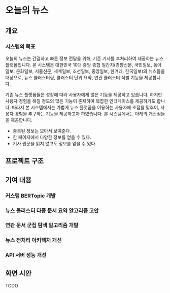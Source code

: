 # 오늘의 뉴스
## 개요
### 시스템의 목표
오늘의 뉴스는 간결하고 빠른 정보 전달을 위해, 기존 기사를 후처리하여 제공하는 뉴스 플랫폼입니다.
본 시스템은 대한민국 10대 중앙 종합 일간지(경향신문, 국민일보, 동아일보, 문화일보, 서울신문, 세계일보, 조선일보, 중앙일보, 한겨레, 한국일보)의 뉴스들을 대상으로, 뉴스 클러스터링, 클러스터 단위 요약, 연관 클러스터 식별 기능을 제공합니다.

기존 뉴스 플랫폼들은 성장에 따라 사용자에게 많은 기능을 제공하고 있습니다. 하지만 사용자 경험을 해칠 정도의 많은 기능이 존재하여 복잡한 인터페이스를 제공하기도 합니다. 따라서 본 시스템에서는 가볍게 뉴스 플랫폼을 이용하는 사용자에 초점을 맞추어, 사용자 경험을 추구하는 기능을 제공하고자 하였습니다. 본 시스템에서는 아래의 개선점들을 제공합니다.

- 중복된 정보는 모아서 보여준다.
- 한 페이지에서 다양한 정보를 얻을 수 있다.
- 기사 원문을 읽지 않고도 정보를 얻을 수 있다.

## 프로젝트 구조

## 기여 내용
### 커스텀 BERTopic 개발

### 뉴스 클러스터 다중 문서 요약 알고리즘 고안

### 연관 문서 군집 탐색 알고리즘 개발

### 뉴스 전처리 아키텍처 개선

### API 서버 성능 개선


## 화면 시안
TODO
